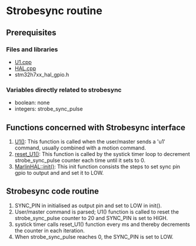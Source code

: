 # Strobesync routine

## Prerequisites

### Files and libraries
- [U1.cpp](../Marlin/src/gcode/LED_Strobing/U1.cpp)
- [HAL.cpp](../Marlin/src/HAL/STM32/HAL.cpp)
- stm32h7xx_hal_gpio.h

### Variables directly related to strobesync
- boolean: none
- integers: strobe_sync_pulse

## Functions concerned with Strobesync interface
1. [U1()](../Marlin/src/gcode/LED_Strobing/U1.cpp#L7): This function is called when the user/master sends a 'u1' command, usually combined with a motion command.
2. [reset_U1()](../Marlin/src/gcode/LED_Strobing/U1.cpp#L12): This function is called by the systick timer loop to decrement strobe_sync_pulse counter each time until it sets to 0.
3. [MarlinHAL::init()](../Marlin/src/HAL/STM32/HAL.cpp#L68): This init function consists the steps to set sync pin gpio to output and and set it to LOW.


## Strobesync code routine
1. SYNC_PIN in initialised as output pin and set to LOW in init().
2. User/master command is parsed; U1() function is called to reset the strobe_sync_pulse counter to 20 and SYNC_PIN is set to HIGH.
3. systick timer calls reset_U1() function every ms and thereby decrements the counter in each iteration.
4. When strobe_sync_pulse reaches 0, the SYNC_PIN is set to LOW.